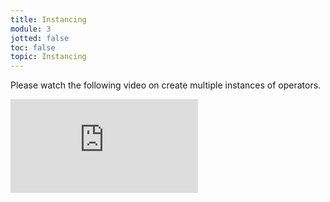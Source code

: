 ```yaml
---
title: Instancing
module: 3
jotted: false
toc: false
topic: Instancing
---
```


Please watch the following video on create multiple instances of operators.

<div class="embed-responsive embed-responsive-16by9"><iframe class="embed-responsive-item" src="https://www.youtube.com/embed/rYet0SwTYa0" frameborder="0" allow="accelerometer; autoplay; encrypted-media; gyroscope; picture-in-picture" allowfullscreen></iframe></div>
